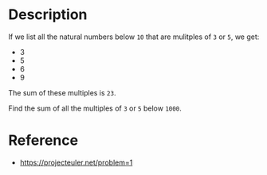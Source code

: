 # Description

If we list all the natural numbers below `10` that are mulitples of `3` or `5`, we get:

* 3
* 5
* 6
* 9

The sum of these multiples is `23`.

Find the sum of all the multiples of `3` or `5` below `1000`.

# Reference

* https://projecteuler.net/problem=1

